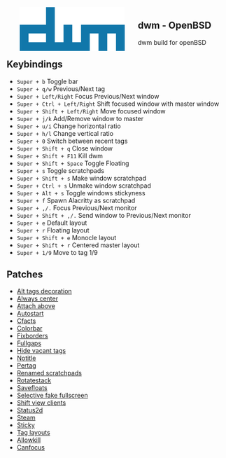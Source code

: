 <img src="https://raw.githubusercontent.com/aleister888/openBSD-dotfiles/master/img/dwm.png" align="left" height="100px" hspace="30px">

## dwm - OpenBSD

dwm build for openBSD

## Keybindings

- `Super + b` Toggle bar
- `Super + q/w` Previous/Next tag
- `Super + Left/Right` Focus Previous/Next window
- `Super + Ctrl + Left/Right` Shift focused window with master window
- `Super + Shift + Left/Right` Move focused window
- `Super + j/k` Add/Remove window to master
- `Super + u/i` Change horizontal ratio
- `Super + h/l` Change vertical ratio
- `Super + 0` Switch between recent tags
- `Super + Shift + q` Close window
- `Super + Shift + F11` Kill dwm
- `Super + Shift + Space` Toggle Floating
- `Super + s` Toggle scratchpads
- `Super + Shift + s` Make window scratchpad
- `Super + Ctrl + s` Unmake window scratchpad
- `Super + Alt + s` Toggle windows stickyness
- `Super + f` Spawn Alacritty as scratchpad
- `Super + ,/.` Focus Previous/Next monitor
- `Super + Shift + ,/.` Send window to Previous/Next monitor
- `Super + e` Default layout
- `Super + r` Floating layout
- `Super + Shift + e` Monocle layout
- `Super + Shift + r` Centered master layout
- `Super + 1/9` Move to tag 1/9

## Patches

- [Alt tags decoration](https://dwm.suckless.org/patches/alttagsdecoration/dwm-alttagsdecoration-2020010304-cb3f58a.diff)
- [Always center](https://dwm.suckless.org/patches/alwayscenter/dwm-alwayscenter-20200625-f04cac6.diff)
- [Attach above](https://dwm.suckless.org/patches/attachabove/dwm-attachabove-6.2-20200421.diff)
- [Autostart](https://dwm.suckless.org/patches/autostart/dwm-autostart-20210120-cb3f58a.diff)
- [Cfacts](https://dwm.suckless.org/patches/cfacts/dwm-cfacts-20200913-61bb8b2.diff)
- [Colorbar](https://dwm.suckless.org/patches/colorbar/dwm-colorbar-6.2.diff)
- [Fixborders](https://dwm.suckless.org/patches/alpha/dwm-fixborders-6.2.diff)
- [Fullgaps](https://dwm.suckless.org/patches/fullgaps/dwm-fullgaps-6.2.diff)
- [Hide vacant tags](https://dwm.suckless.org/patches/hide_vacant_tags/dwm-hide_vacant_tags-6.3.diff)
- [Notitle](https://dwm.suckless.org/patches/notitle/dwm-notitle-6.2.diff)
- [Pertag](https://dwm.suckless.org/patches/pertag/dwm-pertag-20200914-61bb8b2.diff)
- [Renamed scratchpads](https://raw.githubusercontent.com/bakkeby/patches/master/dwm/dwm-renamedscratchpads-6.3.diff)
- [Rotatestack](https://dwm.suckless.org/patches/rotatestack/dwm-rotatestack-20161021-ab9571b.diff)
- [Savefloats](https://dwm.suckless.org/patches/save_floats/dwm-savefloats-20181212-b69c870.diff)
- [Selective fake fullscreen](https://dwm.suckless.org/patches/selectivefakefullscreen/dwm-selectivefakefullscreen-20201130-97099e7.diff)
- [Shift view clients](https://raw.githubusercontent.com/bakkeby/patches/master/dwm/dwm-shiftviewclients-6.2.diff)
- [Status2d](https://dwm.suckless.org/patches/status2d/dwm-status2d-6.3.diff)
- [Steam](https://raw.githubusercontent.com/bakkeby/patches/master/dwm/dwm-steam-6.2.diff)
- [Sticky](https://dwm.suckless.org/patches/sticky/dwm-sticky-6.4.diff)
- [Tag layouts](https://dwm.suckless.org/patches/taglayouts/dwm-taglayouts-6.4.diff)
- [Allowkill](https://dwm.suckless.org/patches/allowkillrule/dwm-allowkillrule-6.4.diff)
- [Canfocus](https://dwm.suckless.org/patches/canfocusrule/dwm-canfocusrule-20200702-f709b19.diff)
